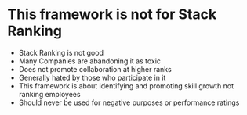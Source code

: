 # This framework is not for Stack Ranking

* Stack Ranking is not good
* Many Companies are abandoning it as toxic
* Does not promote collaboration at higher ranks
* Generally hated by those who participate in it
* This framework is about identifying and promoting skill growth not ranking employees
* Should never be used for negative purposes or performance ratings
